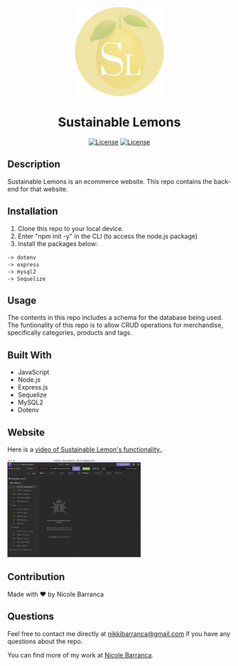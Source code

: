 <p align="center">
  <a href="" rel="noopener">
 <img width=200px height=200px src="./images/SL.png" alt="Project logo"></a>
</p>

<h1 align="center">Sustainable Lemons</h1>

<div align="center">

<a href="https://opensource.org/licenses/MIT">![License](https://img.shields.io/badge/License-MIT-green.svg)</a>
<a href="https://opensource.org/licenses/BSD-2-Clause">![License](https://img.shields.io/badge/License-BSD_2_Clause-yellowgreen.svg)</a>

</div>

## Description

Sustainable Lemons is an ecommerce website. This repo contains the back-end for that website.

## Installation

1. Clone this repo to your local device.
2. Enter "npm init -y" in the CLI (to access the node.js package)
3. Install the packages below:

```
-> dotenv
-> express
-> mysql2
-> Sequelize

```

## Usage

The contents in this repo includes a schema for the database being used.
The funtionality of this repo is to allow CRUD operations for merchandise, specifically categories, products and tags.

## Built With

- JavaScript
- Node.js
- Express.js
- Sequelize
- MySQL2
- Dotenv

## Website

Here is a [video of Sustainable Lemon's functionality.](https://watch.screencastify.com/v/YwoxtUS3VRQAlrhbeBQL).

<img width=300px height=220px src="./images/Ins.png" alt="CRUD requests in Insomnia"></a>

## Contribution

Made with ❤️ by Nicole Barranca

## Questions

Feel free to contact me directly at nikkibarranca@gmail.com if you have any questions about the repo.

You can find more of my work at [Nicole Barranca](https://github.com/NicoleBarranca).
